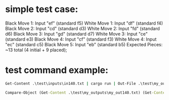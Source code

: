 # simple test case:

Black Move 1: Input "ef" (standard f5) 
White Move 1: Input "df" (standard f4)
Black Move 2: Input "cd" (standard d3)
White Move 2: Input "fd" (standard d6)
Black Move 3: Input "gd" (standard d7)
White Move 3: Input "ce" (standard e3)
Black Move 4: Input "cf" (standard f3)
White Move 4: Input "ec" (standard c5)
Black Move 5: Input "eb" (standard b5)
Expected Pieces: ~13 total (4 initial + 9 placed);

# test command example:

``` cmd
Get-Content .\test\inputs\in140.txt | cargo run | Out-File .\test\my_outputs\my_out140.txt

Compare-Object (Get-Content .\test\my_outputs\my_out140.txt) (Get-Content .\test\outputs\out140.txt)
```

